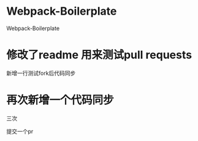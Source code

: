 # Webpack-Boilerplate
Webpack-Boilerplate
# 修改了readme 用来测试pull requests


新增一行测试fork后代码同步

# 再次新增一个代码同步

三次

提交一个pr
